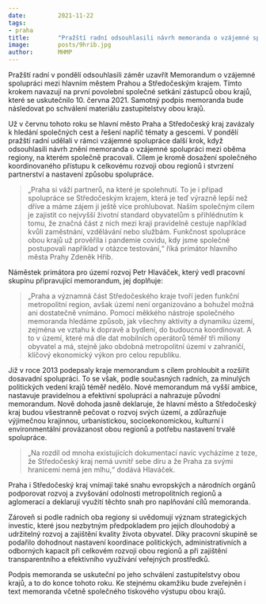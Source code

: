 ```yaml
---
date:         2021-11-22
tags:         
- praha
title:        "Pražští radní odsouhlasili návrh memoranda o vzájemné spolupráci hlavního města se Středočeským krajem"
image: 	      posts/9hrib.jpg
author:       MHMP
---
```


 

Pražští radní v pondělí odsouhlasili záměr uzavřít Memorandum o vzájemné spolupráci mezi hlavním městem Prahou a Středočeským krajem. Tímto krokem navazují na první povolební společné setkání zástupců obou krajů, které se uskutečnilo 10. června 2021. Samotný podpis memoranda bude následovat po schválení materiálu zastupitelstvy obou krajů.

Už v červnu tohoto roku se hlavní město Praha a Středočeský kraj zavázaly k hledání společných cest a řešení napříč tématy a gescemi. V pondělí pražští radní udělali v rámci vzájemné spolupráce další krok, když odsouhlasili návrh znění memoranda o vzájemné spolupráci mezi oběma regiony, na kterém společně pracovali. Cílem je kromě dosažení společného koordinovaného přístupu k celkovému rozvoji obou regionů i stvrzení partnerství a nastavení způsobu spolupráce.

> „Praha si váží partnerů, na které je spolehnutí. To je i případ spolupráce se Středočeským krajem, která je teď výrazně lepší než dříve a máme zájem ji ještě více prohlubovat. Naším společným cílem je zajistit co nejvyšší životní standard obyvatelům s přihlédnutím k tomu, že značná část z nich mezi kraji pravidelně cestuje například kvůli zaměstnání, vzdělávání nebo službám. Funkčnost spolupráce obou krajů už prověřila i pandemie covidu, kdy jsme společně postupovali například v otázce testování,“ říká primátor hlavního města Prahy Zdeněk Hřib.

Náměstek primátora pro území rozvoj Petr Hlaváček, který vedl pracovní skupinu připravující memorandum, jej doplňuje: 

> „Praha a významná část Středočeského kraje tvoří jeden funkční metropolitní region, avšak území není organizováno a bohužel možná ani dostatečně vnímáno. Pomocí měkkého nástroje společného memoranda hledáme způsob, jak všechny aktivity a dynamiku území, zejména ve vztahu k dopravě a bydlení, do budoucna koordinovat. A to v území, které má dle dat mobilních operátorů téměř tři miliony obyvatel a má, stejně jako obdobná metropolitní území v zahraničí, klíčový ekonomický výkon pro celou republiku. 

Již v roce 2013 podepsaly kraje memorandum s cílem prohloubit a rozšířit dosavadní spolupráci. To se však, podle současných radních, za minulých politických vedení krajů téměř nedělo. Nové memorandum má vyšší ambice, nastavuje pravidelnou a efektivní spolupráci a nahrazuje původní memorandum. Nově dohoda jasně deklaruje, že hlavní město a Středočeský kraj budou všestranně pečovat o rozvoj svých území, a zdůrazňuje výjimečnou krajinnou, urbanistickou, socioekonomickou, kulturní i environmentální provázanost obou regionů a potřebu nastavení trvalé spolupráce.

> „Na rozdíl od mnoha existujících dokumentací navíc vycházíme z teze, že Středočeský kraj nemá uvnitř sebe díru a že Praha za svými hranicemi nemá jen mlhu,“ dodává Hlaváček.

Praha i Středočeský kraj vnímají také snahu evropských a národních orgánů podporovat rozvoj a zvyšování odolnosti metropolitních regionů a aglomerací a deklarují využití těchto snah pro naplňování cílů memoranda.

Zároveň si podle radních oba regiony si uvědomují význam strategických investic, které jsou nezbytným předpokladem pro jejich dlouhodobý a udržitelný rozvoj a zajištění kvality života obyvatel. Díky pracovní skupině se podařilo dohodnout nastavení koordinace politických, administrativních a odborných kapacit při celkovém rozvoji obou regionů a při zajištění transparentního a efektivního využívání veřejných prostředků.

Podpis memoranda se uskuteční po jeho schválení zastupitelstvy obou krajů, a to do konce tohoto roku. Ke stejnému okamžiku bude zveřejněn i text memoranda včetně společného tiskového výstupu obou krajů.
